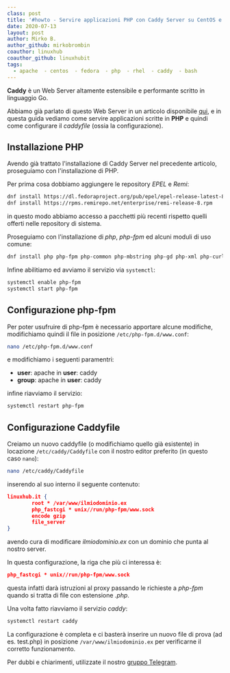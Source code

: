 ```yaml
---
class: post
title: '#howto - Servire applicazioni PHP con Caddy Server su CentOS e RHEL 8'
date: 2020-07-13
layout: post
author: Mirko B.
author_github: mirkobrombin
coauthor: linuxhub
coauthor_github: linuxhubit
tags:
  - apache  - centos  - fedora  - php  - rhel  - caddy  - bash
---
```

**Caddy** è un Web Server altamente estensibile e performante scritto in linguaggio Go.

Abbiamo già parlato di questo Web Server in un articolo disponibile <a href="https://linuxhub.it/articles/howto-installazione-e-configurazione-di-caddy-server-su-centos-8-rhel-8">qui</a>, e in questa guida vediamo come servire applicazioni scritte in **PHP** e quindi come configurare il *caddyfile* (ossia la configurazione).

## Installazione PHP
Avendo già trattato l'installazione di Caddy Server nel precedente articolo, proseguiamo con l'installazione di PHP.

Per prima cosa dobbiamo aggiungere le repository *EPEL* e *Remi*:

```bash
dnf install https://dl.fedoraproject.org/pub/epel/epel-release-latest-8.noarch.rpm
dnf install https://rpms.remirepo.net/enterprise/remi-release-8.rpm
```

in questo modo abbiamo accesso a pacchetti più recenti rispetto quelli offerti nelle repository di sistema.

Proseguiamo con l'installazione di *php*, *php-fpm* ed alcuni moduli di uso comune:

```bash
dnf install php php-fpm php-common php-mbstring php-gd php-xml php-curl php-mcrypt
```

Infine abilitiamo ed avviamo il servizio via `systemctl`:

```bash
systemctl enable php-fpm
systemctl start php-fpm
```

## Configurazione php-fpm
Per poter usufruire di php-fpm è necessario apportare alcune modifiche, modifichiamo quindi il file in posizione `/etc/php-fpm.d/www.conf`:

```bash
nano /etc/php-fpm.d/www.conf
```

e modifichiamo i seguenti paramentri:
* **user**: apache in **user**: caddy
* **group**: apache in **user**: caddy

infine riavviamo il servizio:

```bash
systemctl restart php-fpm
```

## Configurazione Caddyfile
Creiamo un nuovo caddyfile (o modifichiamo quello già esistente) in locazione `/etc/caddy/Caddyfile` con il nostro editor preferito (in questo caso `nano`):

```bash
nano /etc/caddy/Caddyfile
```

inserendo al suo interno il seguente contenuto:

```json
linuxhub.it {
        root * /var/www/ilmiodominio.ex
        php_fastcgi * unix//run/php-fpm/www.sock
        encode gzip
        file_server
}
```

avendo cura di modificare *ilmiodominio.ex* con un dominio che punta al nostro server.

In questa configurazione, la riga che più ci interessa è:

```json
php_fastcgi * unix//run/php-fpm/www.sock
```

questa infatti darà istruzioni al proxy passando le richieste a *php-fpm* quando si tratta di file con estensione *.php*.

Una volta fatto riavviamo il servizio *caddy*:

```bash
systemctl restart caddy
```

La configurazione è completa e ci basterà inserire un nuovo file di prova (ad es. test.php) in posizione `/var/www/ilmiodominio.ex` per verificarne il corretto funzionamento.

Per dubbi e chiarimenti, utilizzate il nostro [gruppo Telegram](https://t.me/linuxpeople).